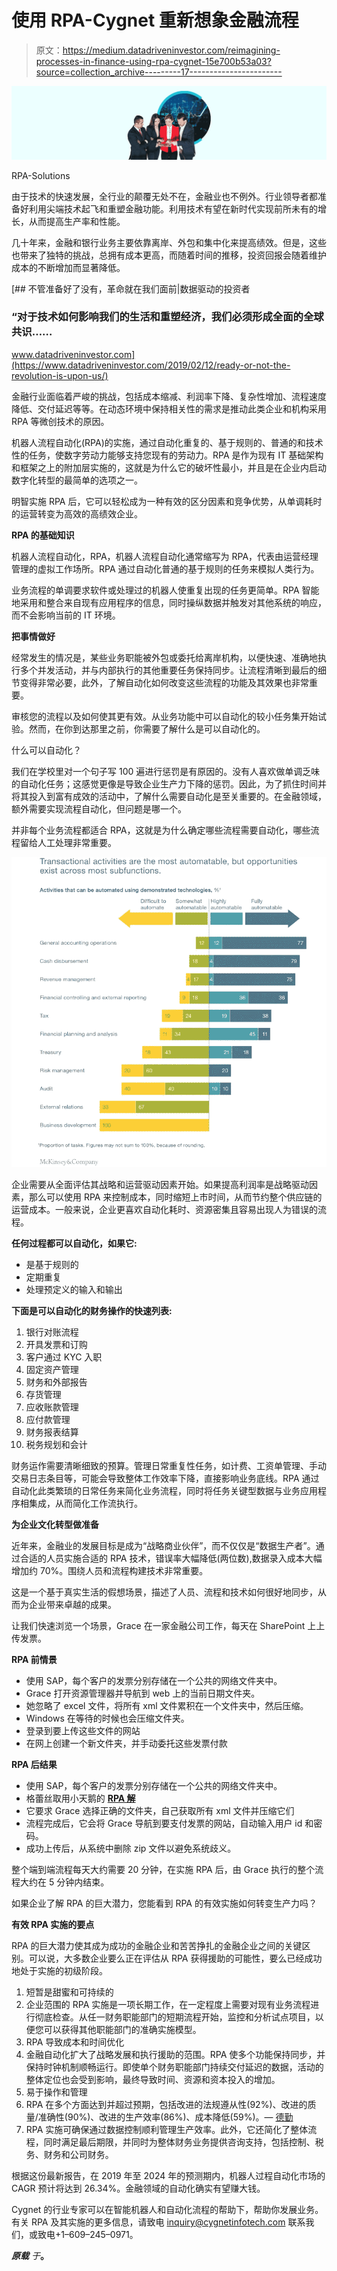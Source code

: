 # 使用 RPA-Cygnet 重新想象金融流程

> 原文：<https://medium.datadriveninvestor.com/reimagining-processes-in-finance-using-rpa-cygnet-15e700b53a03?source=collection_archive---------17----------------------->

![](img/da6684eedae5f2ef92c43f720584c961.png)

RPA-Solutions

由于技术的快速发展，全行业的颠覆无处不在，金融业也不例外。行业领导者都准备好利用尖端技术起飞和重塑金融功能。利用技术有望在新时代实现前所未有的增长，从而提高生产率和性能。

几十年来，金融和银行业务主要依靠离岸、外包和集中化来提高绩效。但是，这些也带来了独特的挑战，总拥有成本更高，而随着时间的推移，投资回报会随着维护成本的不断增加而显著降低。

[](https://www.datadriveninvestor.com/2019/02/12/ready-or-not-the-revolution-is-upon-us/) [## 不管准备好了没有，革命就在我们面前|数据驱动的投资者

### “对于技术如何影响我们的生活和重塑经济，我们必须形成全面的全球共识……

www.datadriveninvestor.com](https://www.datadriveninvestor.com/2019/02/12/ready-or-not-the-revolution-is-upon-us/) 

金融行业面临着严峻的挑战，包括成本缩减、利润率下降、复杂性增加、流程速度降低、交付延迟等等。在动态环境中保持相关性的需求是推动此类企业和机构采用 RPA 等微创技术的原因。

机器人流程自动化(RPA)的实施，通过自动化重复的、基于规则的、普通的和技术性的任务，使数字劳动力能够支持您现有的劳动力。RPA 是作为现有 IT 基础架构和框架之上的附加层实施的，这就是为什么它的破坏性最小，并且是在企业内启动数字化转型的最简单的选项之一。

明智实施 RPA 后，它可以轻松成为一种有效的区分因素和竞争优势，从单调耗时的运营转变为高效的高绩效企业。

**RPA 的基础知识**

机器人流程自动化，RPA，机器人流程自动化通常缩写为 RPA，代表由运营经理管理的虚拟工作场所。RPA 通过自动化普通的基于规则的任务来模拟人类行为。

业务流程的单调要求软件或处理过的机器人使重复出现的任务更简单。RPA 智能地采用和整合来自现有应用程序的信息，同时操纵数据并触发对其他系统的响应，而不会影响当前的 IT 环境。

**把事情做好**

经常发生的情况是，某些业务职能被外包或委托给离岸机构，以便快速、准确地执行多个并发活动，并与内部执行的其他重要任务保持同步。让流程清晰到最后的细节变得非常必要，此外，了解自动化如何改变这些流程的功能及其效果也非常重要。

审核您的流程以及如何使其更有效。从业务功能中可以自动化的较小任务集开始试验。然而，在你到达那里之前，你需要了解什么是可以自动化的。

什么可以自动化？

我们在学校里对一个句子写 100 遍进行惩罚是有原因的。没有人喜欢做单调乏味的自动化任务；这感觉更像是导致企业生产力下降的惩罚。因此，为了抓住时间并将其投入到富有成效的活动中，了解什么需要自动化是至关重要的。在金融领域，额外需要实现流程自动化，但问题是哪一个。

并非每个业务流程都适合 RPA，这就是为什么确定哪些流程需要自动化，哪些流程留给人工处理非常重要。

![](img/122a1992230e509516862a63d4784e73.png)

企业需要从全面评估其战略和运营驱动因素开始。如果提高利润率是战略驱动因素，那么可以使用 RPA 来控制成本，同时缩短上市时间，从而节约整个供应链的运营成本。一般来说，企业更喜欢自动化耗时、资源密集且容易出现人为错误的流程。

**任何过程都可以自动化，如果它:**

*   是基于规则的
*   定期重复
*   处理预定义的输入和输出

**下面是可以自动化的财务操作的快速列表:**

1.  银行对账流程
2.  开具发票和订购
3.  客户通过 KYC 入职
4.  固定资产管理
5.  财务和外部报告
6.  存货管理
7.  应收账款管理
8.  应付款管理
9.  财务报表结算
10.  税务规划和会计

财务运作需要清晰细致的预算。管理日常重复性任务，如计费、工资单管理、手动交易日志条目等，可能会导致整体工作效率下降，直接影响业务底线。RPA 通过自动化此类繁琐的日常任务来简化业务流程，同时将任务关键型数据与业务应用程序相集成，从而简化工作流执行。

**为企业文化转型做准备**

近年来，金融业的发展目标是成为“战略商业伙伴”，而不仅仅是“数据生产者”。通过合适的人员实施合适的 RPA 技术，错误率大幅降低(两位数),数据录入成本大幅增加约 70%。围绕人员和流程构建技术非常重要。

这是一个基于真实生活的假想场景，描述了人员、流程和技术如何很好地同步，从而为企业带来卓越的成果。

让我们快速浏览一个场景，Grace 在一家金融公司工作，每天在 SharePoint 上上传发票。

**RPA 前情景**

*   使用 SAP，每个客户的发票分别存储在一个公共的网络文件夹中。
*   Grace 打开资源管理器并导航到 web 上的当前日期文件夹。
*   她忽略了 excel 文件，将所有 xml 文件累积在一个文件夹中，然后压缩。
*   Windows 在等待的时候也会压缩文件夹。
*   登录到要上传这些文件的网站
*   在网上创建一个新文件夹，并手动委托这些发票付款

**RPA 后结果**

*   使用 SAP，每个客户的发票分别存储在一个公共的网络文件夹中。
*   格蕾丝取用小天鹅的 [**RPA 解**](https://www.cygnet-infotech.com/robotic-process-automation-solutions)
*   它要求 Grace 选择正确的文件夹，自己获取所有 xml 文件并压缩它们
*   流程完成后，它会将 Grace 导航到要支付发票的网站，自动输入用户 id 和密码。
*   成功上传后，从系统中删除 zip 文件以避免系统歧义。

整个端到端流程每天大约需要 20 分钟，在实施 RPA 后，由 Grace 执行的整个流程大约在 5 分钟内结束。

如果企业了解 RPA 的巨大潜力，您能看到 RPA 的有效实施如何转变生产力吗？

**有效 RPA 实施的要点**

RPA 的巨大潜力使其成为成功的金融企业和苦苦挣扎的金融企业之间的关键区别。可以说，大多数企业要么正在评估从 RPA 获得援助的可能性，要么已经成功地处于实施的初级阶段。

1.  短暂是甜蜜和可持续的
2.  企业范围的 RPA 实施是一项长期工作，在一定程度上需要对现有业务流程进行彻底检查。从任一财务职能部门的短期流程开始，监控和分析试点项目，以便您可以获得其他职能部门的准确实施模型。
3.  RPA 导致成本和时间优化
4.  金融自动化扩大了战略发展和执行援助的范围。RPA 使多个功能保持同步，并保持时钟机制顺畅运行。即使单个财务职能部门持续交付延迟的数据，活动的整体定位也会受到影响，最终导致时间、资源和资本投入的增加。
5.  易于操作和管理
6.  RPA 在多个方面达到并超过预期，包括改进的法规遵从性(92%)、改进的质量/准确性(90%)、改进的生产效率(86%)、成本降低(59%)。— [德勤](https://www2.deloitte.com/bg/en/pages/technology/articles/deloitte-global-rpa-survey-2018.html)
7.  RPA 实施可确保通过数据控制顺利管理生产效率。此外，它还简化了整体流程，同时满足最后期限，并同时为整体财务业务提供咨询支持，包括控制、税务、财务和公司财务。

根据这份最新报告，在 2019 年至 2024 年的预测期内，机器人过程自动化市场的 CAGR 预计将达到 26.34%。金融领域的自动化确实有望赚大钱。

Cygnet 的行业专家可以在智能机器人和自动化流程的帮助下，帮助你发展业务。有关 RPA 及其实施的更多信息，请致电 inquiry@cygnetinfotech.com 联系我们，或致电+1–609–245–0971。

***原载*** *于*[](https://www.cygnet-infotech.com/blog/reimagining-processes-in-finance-using-rpa)**。**